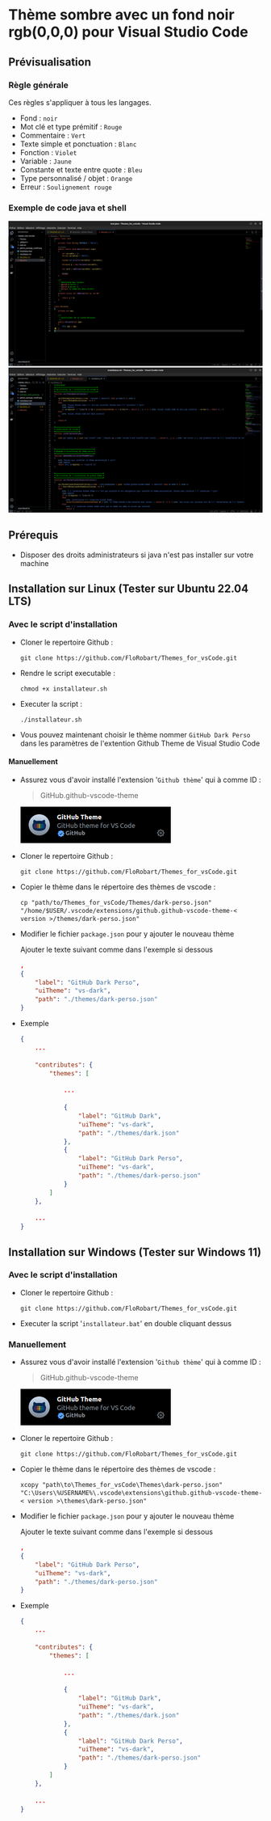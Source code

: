# Thème sombre avec un fond noir rgb(0,0,0) pour Visual Studio Code

## Prévisualisation

### Règle générale

Ces règles s'appliquer à tous les langages.

- Fond : `noir`
- Mot clé et type prémitif : `Rouge`
- Commentaire : `Vert`
- Texte simple et ponctuation : `Blanc`
- Fonction : `Violet`
- Variable : `Jaune`
- Constante et texte entre quote : `Bleu`
- Type personnalisé / objet : `Orange`
- Erreur : `Soulignement rouge`

### Exemple de code java et shell

![Préview java](./Images_readme/exemple_code_java.png)
![Préview shell](./Images_readme/exemple_code_shell.png)

## Prérequis

- Disposer des droits administrateurs si java n'est pas installer sur votre machine

## Installation sur Linux (Tester sur Ubuntu 22.04 LTS)

### Avec le script d'installation

- Cloner le repertoire Github :

  ```shell
  git clone https://github.com/FloRobart/Themes_for_vsCode.git
  ```

- Rendre le script executable :

  ```shell
  chmod +x installateur.sh
  ```

- Executer la script :

  ```shell
  ./installateur.sh
  ```

- Vous pouvez maintenant choisir le thème nommer `GitHub Dark Perso` dans les paramètres de l'extention Github Theme de Visual Studio Code

#### Manuellement

- Assurez vous d'avoir installé l'extension '`Github thème`' qui à comme ID :

  > GitHub.github-vscode-theme

  ![image extention github theme](./Images_readme/extention_github_theme.png)

- Cloner le repertoire Github :

  ```shell
  git clone https://github.com/FloRobart/Themes_for_vsCode.git
  ```

- Copier le thème dans le répertoire des thèmes de vscode :

  ```shell
  cp "path/to/Themes_for_vsCode/Themes/dark-perso.json" "/home/$USER/.vscode/extensions/github.github-vscode-theme-< version >/themes/dark-perso.json"
  ```

- Modifier le fichier `package.json` pour y ajouter le nouveau thème

    Ajouter le texte suivant comme dans l'exemple si dessous

  ```json
  ,
  {
      "label": "GitHub Dark Perso",
      "uiTheme": "vs-dark",
      "path": "./themes/dark-perso.json"
  }
  ```

- Exemple

  ```json
  {
      ...
  
      "contributes": {
          "themes": [
  
              ...
  
              {
                  "label": "GitHub Dark",
                  "uiTheme": "vs-dark",
                  "path": "./themes/dark.json"
              },
              {
                  "label": "GitHub Dark Perso",
                  "uiTheme": "vs-dark",
                  "path": "./themes/dark-perso.json"
              }
          ]
      },
  
      ...
  }
  ```

## Installation sur Windows (Tester sur Windows 11)

### Avec le script d'installation

- Cloner le repertoire Github :

  ```batch
  git clone https://github.com/FloRobart/Themes_for_vsCode.git
  ```

- Executer la script '`installateur.bat`' en double cliquant dessus

### Manuellement

- Assurez vous d'avoir installé l'extension '`Github thème`' qui à comme ID :

  > GitHub.github-vscode-theme

  ![image extention github theme](./Images_readme/extention_github_theme.png)

- Cloner le repertoire Github :

  ```shell
  git clone https://github.com/FloRobart/Themes_for_vsCode.git
  ```

- Copier le thème dans le répertoire des thèmes de vscode :

  ```batch
  xcopy "path\to\Themes_for_vsCode\Themes\dark-perso.json" "C:\Users\%USERNAME%\.vscode\extensions\github.github-vscode-theme-< version >\themes\dark-perso.json"
  ```

- Modifier le fichier `package.json` pour y ajouter le nouveau thème

    Ajouter le texte suivant comme dans l'exemple si dessous

  ```json
  ,
  {
      "label": "GitHub Dark Perso",
      "uiTheme": "vs-dark",
      "path": "./themes/dark-perso.json"
  }
  ```

- Exemple

  ```json
  {
      ...
  
      "contributes": {
          "themes": [
  
              ...
  
              {
                  "label": "GitHub Dark",
                  "uiTheme": "vs-dark",
                  "path": "./themes/dark.json"
              },
              {
                  "label": "GitHub Dark Perso",
                  "uiTheme": "vs-dark",
                  "path": "./themes/dark-perso.json"
              }
          ]
      },
  
      ...
  }
  ```
